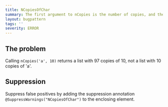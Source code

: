 ```yaml
---
title: NCopiesOfChar
summary: The first argument to nCopies is the number of copies, and the second is the item to copy
layout: bugpattern
tags: ''
severity: ERROR
---
```


<!--
*** AUTO-GENERATED, DO NOT MODIFY ***
To make changes, edit the @BugPattern annotation or the explanation in docs/bugpattern.
-->


## The problem
Calling `nCopies('a', 10)` returns a list with 97 copies of 10, not a list with
10 copies of 'a'.

## Suppression
Suppress false positives by adding the suppression annotation `@SuppressWarnings("NCopiesOfChar")` to the enclosing element.

